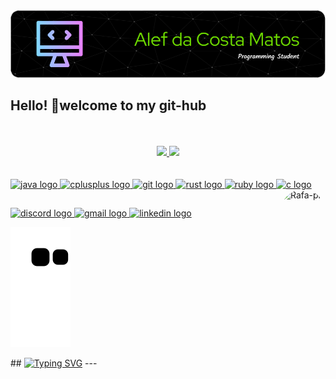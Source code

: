<img src="https://github.com/Alef-Matos/Alef-Matos/blob/main/alef.png" />
<h2 align="left">Hello! 👋welcome to my git-hub</h2>
<br/>
<br/>
<div align="center">
  <a href="https://github.com/Alef-Matos">
  <img height="160m" src="https://github-readme-stats.vercel.app/api?username=Alef-Matos&show_icons=true&theme=chartreuse-dark&include_all_commits=true&count_private=true"/>
  <img height="160m" src="https://github-readme-stats.vercel.app/api/top-langs/?username=Alef-Matos&layout=compact&theme=chartreuse-dark" />
</div>
<br/>
<div style="display: inline_block"><br>
   <img src="https://cdn.jsdelivr.net/gh/devicons/devicon/icons/java/java-original.svg" height="30" width="42" alt="java logo"  />
  <img src="https://cdn.jsdelivr.net/gh/devicons/devicon/icons/cplusplus/cplusplus-original.svg" height="30" width="42" alt="cplusplus logo"  />
  <img src="https://cdn.jsdelivr.net/gh/devicons/devicon/icons/git/git-original.svg" height="30" width="42" alt="git logo"  />
  <img src="https://cdn.jsdelivr.net/gh/devicons/devicon/icons/rust/rust-plain.svg" height="30" width="42" alt="rust logo"  />
  <img src="https://cdn.jsdelivr.net/gh/devicons/devicon/icons/ruby/ruby-original.svg" height="30" width="42" alt="ruby logo"  />
  <img src="https://cdn.jsdelivr.net/gh/devicons/devicon/icons/c/c-original.svg" height="40" width="52" alt="c logo"  /><img align="right" alt="Rafa-pic" height="150" style="border-radius:50px;" src="https://i.ibb.co/THkNWg5/alefmatos.png?width=676&height=676">
  
</div>

 ##
 
<div> 
<a href="https://discord.gg/S9A8HE6UsF" target="_blank">
    <img src="https://img.shields.io/static/v1?message=Discord&logo=discord&label=&color=7289DA&logoColor=white&labelColor=&style=for-the-badge" height="35" alt="discord logo"  />
  </a>
  <a href="alef.dcm.2022@gmail.com" target="_blank">
    <img src="https://img.shields.io/static/v1?message=Gmail&logo=gmail&label=&color=D14836&logoColor=white&labelColor=&style=for-the-badge" height="35" alt="gmail logo"  />
  </a>
  <a href="https://www.linkedin.com/in/alefmatos/" target="_blank">
    <img src="https://img.shields.io/static/v1?message=LinkedIn&logo=linkedin&label=&color=0077B5&logoColor=white&labelColor=&style=for-the-badge" height="35" alt="linkedin logo"  />
  </a>
  
 ![Snake animation](https://github.com/Alef-Matos/Alef-Matos/blob/output/github-contribution-grid-snake.svg)
  

</div>
##
<a href="https://git.io/typing-svg"><img src="https://readme-typing-svg.herokuapp.com?font=Fira+Code&size=14&pause=1000&color=F7F7F7&background=71717100&vCenter=true&multiline=true&width=1000&height=60&lines=Ola+Grande+parte+do+meu+reposit%C3%B3rio+esta+privada+pois+s%C3%A3o+exercicios+realizados+na+minha+Piscine+da+42_Lisboa.+;E+para+n%C3%A3o+prejudicar+a+experi%C3%AAncia+dos+proximos+piscineiros+resolvi+manter+privados%2C+boa+sorte+%3A)+...." alt="Typing SVG" /></a>
---

